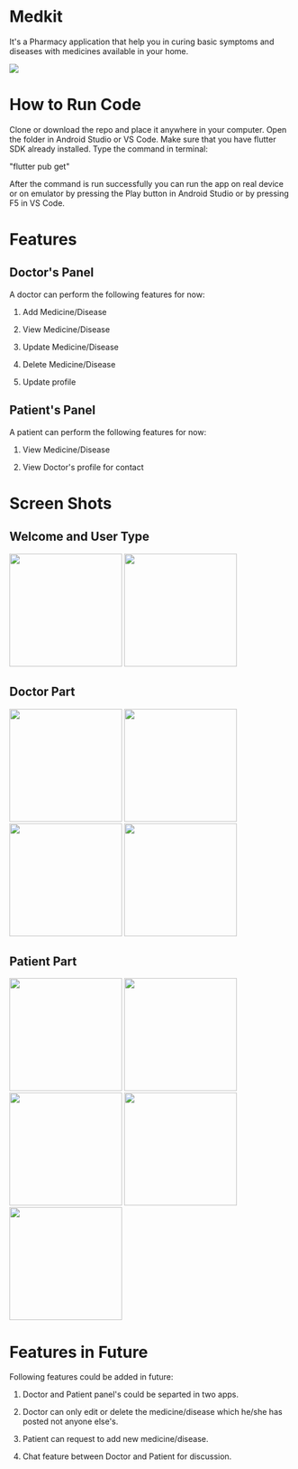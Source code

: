# Medkit

It's a Pharmacy application that help you in curing basic symptoms and diseases with medicines available in your home.

<img src="flutter_kids/images/MedKit.png">

# How to Run Code
Clone or download the repo and place it anywhere in your computer. Open the folder in Android Studio or VS Code. Make sure that you have flutter SDK already installed. Type the command in terminal:

"flutter pub get"

After the command is run successfully you can run the app on real device or on emulator by pressing the Play button in Android Studio or by pressing F5 in VS Code.

# Features
## Doctor's Panel
A doctor can perform the following features for now:

1. Add Medicine/Disease

2. View Medicine/Disease

3. Update Medicine/Disease

4. Delete Medicine/Disease

5. Update profile

## Patient's Panel
A patient can perform the following features for now:

1. View Medicine/Disease

2. View Doctor's profile for contact

# Screen Shots

## Welcome and User Type
<img src="flutter_kids/images/welcome.jpg" width = 200> <img src="flutter_kids/images/user.jpg" width = 200>

## Doctor Part
<img src="flutter_kids/images/doctoLogin.jpg" width = 200> <img src="flutter_kids/images/doctorpanel.jpg" width = 200> <img src="flutter_kids/images/doctorEdit.jpg" width = 200> <img src="flutter_kids/images/doctorProfile.jpg" width = 200>

## Patient Part
<img src="flutter_kids/images/patientLogin.jpg" width = 200> <img src="flutter_kids/images/patientPanel.jpg" width = 200> <img src="flutter_kids/images/medDetails.jpg" width = 200> <img src="flutter_kids/images/doctorDetails.jpg" width = 200> <img src="flutter_kids/images/patientProfile.jpg" width = 200>

# Features in Future
Following features could be added in future:

1. Doctor and Patient panel's could be separted in two apps.

2. Doctor can only edit or delete the medicine/disease which he/she has posted not anyone else's.

3. Patient can request to add new medicine/disease.

4. Chat feature between Doctor and Patient for discussion.
